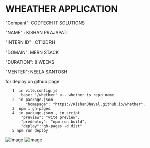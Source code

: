 # WHEATHER APPLICATION

"Compant": CODTECH IT SOLUTIONS

"NAME" : KISHAN PRAJAPATI

"INTERN ID" : CT12DRH

"DOMAIN": MERN STACK

"DURATION": 8 WEEKS

"MENTER": NEELA SANTOSH

for deploy on github page

 ```
    1  in vite.config.js
        base: '/whether' <-- whether is repo name 
    2  in package.json
          "homepage": "https://KishanDhaval.github.io/whether",
    3  npm i gh-pages
    4  in package.json , in script
        "preview": "vite preview",
        "predeploy": "npm run build",
        "deploy":"gh-pages -d dist"
    5 npm run deploy
```
![Image](https://github.com/user-attachments/assets/29c600a7-2849-4455-afdc-e317782ea429)
![Image](https://github.com/user-attachments/assets/30af4085-3b03-4953-a38c-3440cb5c80fb)
